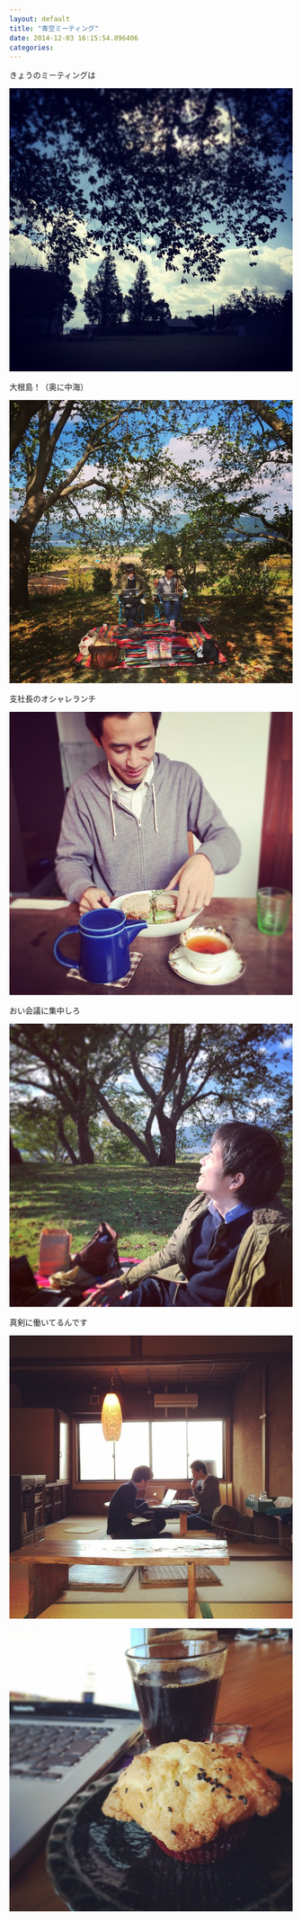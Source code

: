 ```yaml
---
layout: default
title: "青空ミーティング"
date: 2014-12-03 16:15:54.896406
categories: 
---
```


きょうのミーティングは

![きょうのミーティングは](/assets/images/201410/10727807_542428792554197_1133013902_n.jpg)

大根島！（奥に中海）

![大根島！（奥に中海）](/assets/images/201410/10731503_285525008303669_2012200165_n.jpg)

支社長のオシャレランチ

![支社長のオシャレランチ](/assets/images/201410/914777_700337866711353_1677153736_n.jpg)

おい会議に集中しろ

![おい会議に集中しろ](/assets/images/201410/10607912_589008561228755_1290559158_n.jpg)

真剣に働いてるんです

![真剣に働いてるんです](/assets/images/201410/926273_399071193577310_32075293_n.jpg)

![](/assets/images/201410/10727689_1532622350311406_392648205_n.jpg)


